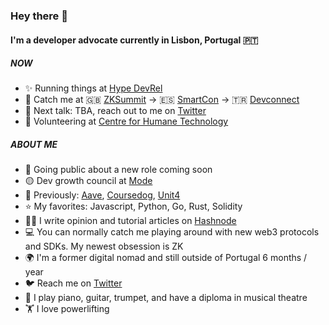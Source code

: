 ### Hey there 👋

#### I'm a developer advocate currently in Lisbon, Portugal 🇵🇹

##### NOW

- ✨ Running things at [Hype DevRel](https://hy.pe/devrel)
- 👋 Catch me at 🇬🇧 [ZKSummit](https://www.zksummit.com/) -> 🇪🇸 [SmartCon](https://smartcon.chain.link/) -> 🇹🇷 [Devconnect](https://devconnect.org/schedule)
- 🎤 Next talk: TBA, reach out to me on [Twitter](https://twitter.com/CatMcGeeCode)
- 🧠 Volunteering at [Centre for Humane Technology](https://www.humanetech.com/)

##### ABOUT ME

- 👀 Going public about a new role coming soon
- 🟡 Dev growth council at [Mode](https://mode.network)
- 👻 Previously: [Aave](https://aave.com/), [Coursedog](https://www.coursedog.com/), [Unit4](https://www.unit4.com/)
- ⭐ My favorites: Javascript, Python, Go, Rust, Solidity
- ✍🏻 I write opinion and tutorial articles on [Hashnode](https://blog.mcgee.cat/why-web3-matters)
- 💻 You can normally catch me playing around with new web3 protocols and SDKs. My newest obsession is ZK
- 🌍 I'm a former digital nomad and still outside of Portugal 6 months / year
- 🐦 Reach me on [Twitter](https://twitter.com/catmcgeecode)
- 🎵 I play piano, guitar, trumpet, and have a diploma in musical theatre
- 🏋️ I love powerlifting

